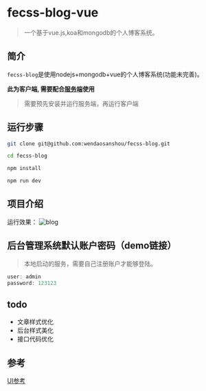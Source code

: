 # fecss-blog-vue

> 一个基于vue.js,koa和mongodb的个人博客系统。

## 简介

``fecss-blog``是使用nodejs+mongodb+vue的个人博客系统(功能未完善)。

**此为客户端, 需要配合[服务端](https://github.com/wendaosanshou/fecss-blog-api)使用**

> 需要预先安装并运行服务端，再运行客户端

## 运行步骤

``` bash
git clone git@github.com:wendaosanshou/fecss-blog.git

cd fecss-blog

npm install

npm run dev
```

## 项目介绍
运行效果：
![blog](https://raw.githubusercontent.com/wendaosanshou/fecss-blog/master/source/blog.png)


## 后台管理系统默认账户密码（demo链接）
> 本地启动的服务，需要自己注册账户才能够登陆。

```js
user: admin
password: 123123
```

## todo
- 文章样式优化
- 后台样式美化
- 接口代码优化

## 参考
[UI参考](http://qzhai.net/000/archives/category/my_______?_=1473301834256)
